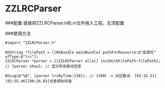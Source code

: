 # ZZLRCParser

###配置
直接把ZZLRCParser.h和.m文件拖入工程，无须配置  


###使用方法

```
#import "ZZLRCParser.h"

NSString *filePath = [[NSBundle mainBundle] pathForResource:@"蓝莲花" ofType:@"lrc"];
ZZLRCParser *parser = [[ZZLRCParser alloc] initWithFilePath:filePath];
// [parser show]; // 显示所有歌词信息

NSLog(@"%@", [parser lrcByTime:138]); // 138秒 -> 对应歌词  [02:16.51][01:55.46][00:26.83]也曾感到彷徨
```